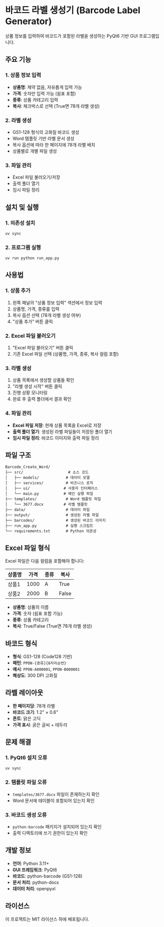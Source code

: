 # 바코드 라벨 생성기 (Barcode Label Generator)

상품 정보를 입력하여 바코드가 포함된 라벨을 생성하는 PyQt6 기반 GUI 프로그램입니다.

## 주요 기능

### 1. 상품 정보 입력
- **상품명**: 제약 없음, 자유롭게 입력 가능
- **가격**: 숫자만 입력 가능 (쉼표 포함)
- **종류**: 상품 카테고리 입력
- **복사**: 체크박스로 선택 (True면 78개 라벨 생성)

### 2. 라벨 생성
- GS1-128 형식의 고화질 바코드 생성
- Word 템플릿 기반 라벨 문서 생성
- 복사 옵션에 따라 한 페이지에 78개 라벨 배치
- 상품별로 개별 파일 생성

### 3. 파일 관리
- Excel 파일 불러오기/저장
- 출력 폴더 열기
- 임시 파일 정리

## 설치 및 실행

### 1. 의존성 설치
```bash
uv sync
```

### 2. 프로그램 실행
```bash
uv run python run_app.py
```

## 사용법

### 1. 상품 추가
1. 왼쪽 패널의 "상품 정보 입력" 섹션에서 정보 입력
2. 상품명, 가격, 종류를 입력
3. 복사 옵션 선택 (78개 라벨 생성 여부)
4. "상품 추가" 버튼 클릭

### 2. Excel 파일 불러오기
1. "Excel 파일 불러오기" 버튼 클릭
2. 기존 Excel 파일 선택 (상품명, 가격, 종류, 복사 컬럼 포함)

### 3. 라벨 생성
1. 상품 목록에서 생성할 상품들 확인
2. "라벨 생성 시작" 버튼 클릭
3. 진행 상황 모니터링
4. 완료 후 출력 폴더에서 결과 확인

### 4. 파일 관리
- **Excel 파일 저장**: 현재 상품 목록을 Excel로 저장
- **출력 폴더 열기**: 생성된 라벨 파일들이 저장된 폴더 열기
- **임시 파일 정리**: 바코드 이미지와 출력 파일 정리

## 파일 구조

```
Barcode_Create_Word/
├── src/                    # 소스 코드
│   ├── models/            # 데이터 모델
│   ├── services/          # 비즈니스 로직
│   ├── ui/               # 사용자 인터페이스
│   └── main.py           # 메인 실행 파일
├── templates/             # Word 템플릿 파일
│   └── 3677.docx         # 라벨 템플릿
├── data/                  # 데이터 파일
├── output/                # 생성된 라벨 파일
├── barcodes/              # 생성된 바코드 이미지
├── run_app.py             # 실행 스크립트
└── requirements.txt       # Python 의존성
```

## Excel 파일 형식

Excel 파일은 다음 컬럼을 포함해야 합니다:

| 상품명 | 가격 | 종류 | 복사 |
|--------|------|------|------|
| 상품1  | 1000 | A    | True |
| 상품2  | 2000 | B    | False|

- **상품명**: 상품의 이름
- **가격**: 숫자 (쉼표 포함 가능)
- **종류**: 상품 카테고리
- **복사**: True/False (True면 78개 라벨 생성)

## 바코드 형식

- **형식**: GS1-128 (Code128 기반)
- **패턴**: `PPON-{종류}{6자리순번}`
- **예시**: `PPON-A000001`, `PPON-B000001`
- **해상도**: 300 DPI 고화질

## 라벨 레이아웃

- **한 페이지당**: 78개 라벨
- **바코드 크기**: 1.2" × 0.6"
- **폰트**: 맑은 고딕
- **가격 표시**: 굵은 글씨 + 테두리

## 문제 해결

### 1. PyQt6 설치 오류
```bash
uv sync
```

### 2. 템플릿 파일 오류
- `templates/3677.docx` 파일이 존재하는지 확인
- Word 문서에 테이블이 포함되어 있는지 확인

### 3. 바코드 생성 오류
- `python-barcode` 패키지가 설치되어 있는지 확인
- 출력 디렉토리에 쓰기 권한이 있는지 확인

## 개발 정보

- **언어**: Python 3.11+
- **GUI 프레임워크**: PyQt6
- **바코드**: python-barcode (GS1-128)
- **문서 처리**: python-docx
- **데이터 처리**: openpyxl

## 라이선스

이 프로젝트는 MIT 라이선스 하에 배포됩니다.
